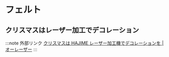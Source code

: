 # フェルト

## クリスマスはレーザー加工でデコレーション

:::note 外部リンク
[クリスマスは HAJIME レーザー加工機でデコレーションを | オーレーザー](https://www.oh-laser.com/application/christmas2015) 
:::


